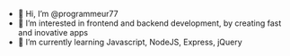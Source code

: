 - 👋 Hi, I’m @programmeur77
- 👀 I’m interested in frontend and backend development, by creating fast and inovative apps
- 🌱 I’m currently learning Javascript, NodeJS, Express, jQuery

<!---
programmeur77/programmeur77 is a ✨ special ✨ repository because its `README.md` (this file) appears on your GitHub profile.
You can click the Preview link to take a look at your changes.
--->
